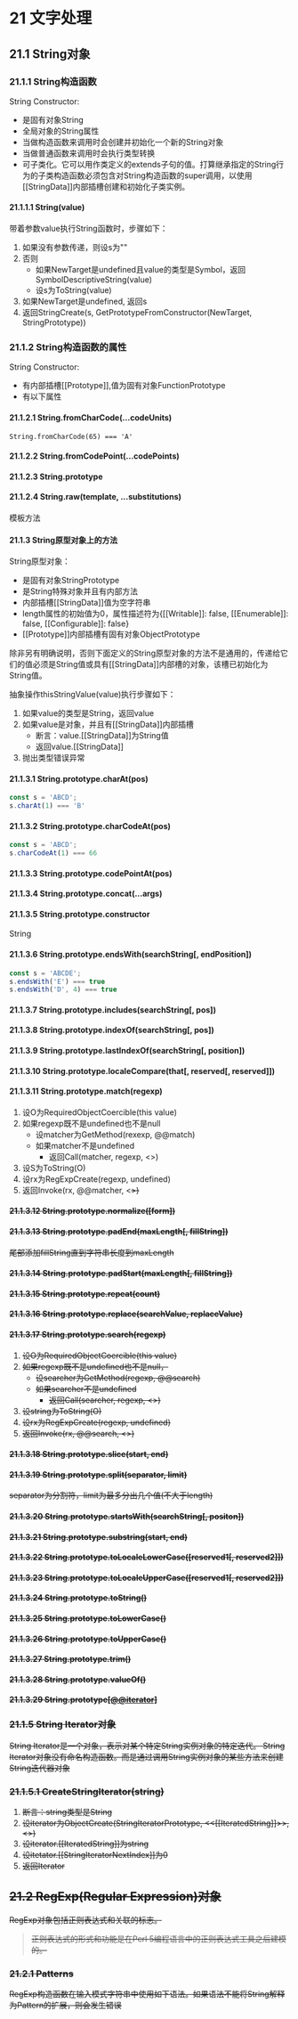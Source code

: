 # 21 文字处理

## 21.1 String对象

### 21.1.1 String构造函数

String Constructor:

- 是固有对象String
- 全局对象的String属性
- 当做构造函数来调用时会创建并初始化一个新的String对象
- 当做普通函数来调用时会执行类型转换
- 可子类化。它可以用作类定义的extends子句的值。打算继承指定的String行为的子类构造函数必须包含对String构造函数的super调用，以使用[[StringData]]内部插槽创建和初始化子类实例。

#### 21.1.1.1 String(value)

带着参数value执行String函数时，步骤如下：

1. 如果没有参数传递，则设s为""
2. 否则
    - 如果NewTarget是undefined且value的类型是Symbol，返回SymbolDescriptiveString(value)
    - 设s为ToString(value)
3. 如果NewTarget是undefined, 返回s
4. 返回StringCreate(s, GetPrototypeFromConstructor(NewTarget, StringPrototype))

### 21.1.2 String构造函数的属性

String Constructor:

- 有内部插槽[[Prototype]],值为固有对象FunctionPrototype
- 有以下属性

#### 21.1.2.1 String.fromCharCode(...codeUnits)

`String.fromCharCode(65) === 'A'`

#### 21.1.2.2 String.fromCodePoint(...codePoints)

#### 21.1.2.3 String.prototype

#### 21.1.2.4 String.raw(template, ...substitutions)

模板方法

#### 21.1.3 String原型对象上的方法

String原型对象：

- 是固有对象StringPrototype
- 是String特殊对象并且有内部方法
- 内部插槽[[StringData]]值为空字符串
- length属性的初始值为0，属性描述符为{[[Writable]]: false, [[Enumerable]]: false, [[Configurable]]: false}
- [[Prototype]]内部插槽有固有对象ObjectPrototype

除非另有明确说明，否则下面定义的String原型对象的方法不是通用的，传递给它们的值必须是String值或具有[[StringData]]内部槽的对象，该槽已初始化为String值。

抽象操作thisStringValue(value)执行步骤如下：

1. 如果value的类型是String，返回value
2. 如果value是对象，并且有[[StringData]]内部插槽
    - 断言：value.[[StringData]]为String值
    - 返回value.[[StringData]]
3. 抛出类型错误异常

#### 21.1.3.1 String.prototype.charAt(pos)

```js
const s = 'ABCD';
s.charAt(1) === 'B'
```

#### 21.1.3.2 String.prototype.charCodeAt(pos)

```js
const s = 'ABCD';
s.charCodeAt(1) === 66
```

#### 21.1.3.3 String.prototype.codePointAt(pos)

#### 21.1.3.4 String.prototype.concat(...args)

#### 21.1.3.5 String.prototype.constructor

String

#### 21.1.3.6 String.prototype.endsWith(searchString[, endPosition])

```js
const s = 'ABCDE';
s.endsWith('E') === true
s.endsWith('D', 4) === true
```

#### 21.1.3.7 String.prototype.includes(searchString[, pos])

#### 21.1.3.8 String.prototype.indexOf(searchString[, pos])

#### 21.1.3.9 String.prototype.lastIndexOf(searchString[, position])

#### 21.1.3.10 String.prototype.localeCompare(that[, reserved[, reserved]])

#### 21.1.3.11 String.prototype.match(regexp)

1. 设O为RequiredObjectCoercible(this value)
2. 如果regexp既不是undefined也不是null
    - 设matcher为GetMethod(rexexp, @@match)
    - 如果matcher不是undefined
        + 返回Call(matcher, regexp, <<O>>)
3. 设S为ToString(O)
4. 设rx为RegExpCreate(regexp, undefined)
5. 返回Invoke(rx, @@matcher, <<S>>)

#### 21.1.3.12 String.prototype.normalize([form])

#### 21.1.3.13 String.prototype.padEnd(maxLength[, fillString])

尾部添加fillString直到字符串长度到maxLength

#### 21.1.3.14 String.prototype.padStart(maxLength[, fillString])

#### 21.1.3.15 String.prototype.repeat(count)

#### 21.1.3.16 String.prototype.replace(searchValue, replaceValue)

#### 21.1.3.17 String.prototype.search(regexp)

1. 设O为RequiredObjectCoercible(this value)
2. 如果regexp既不是undefined也不是null， 
    - 设searcher为GetMethod(regexp, @@search)
    - 如果searcher不是undefined
        + 返回Call(searcher, regexp, <<O>>)
3. 设string为ToString(O)
4. 设rx为RegExpCreate(regexp, undefined)
5. 返回Invoke(rx, @@search, <<string>>)

#### 21.1.3.18 String.prototype.slice(start, end)

#### 21.1.3.19 String.prototype.split(separator, limit)

separator为分割符，limit为最多分出几个值(不大于length)

#### 21.1.3.20 String.prototype.startsWith(searchString[, positon])

#### 21.1.3.21 String.prototype.substring(start, end)

#### 21.1.3.22 String.prototype.toLocaleLowerCase([reserved1[, reserved2]])

#### 21.1.3.23 String.prototype.toLocaleUpperCase([reserved1[, reserved2]])

#### 21.1.3.24 String.prototype.toString()

#### 21.1.3.25 String.prototype.toLowerCase()

#### 21.1.3.26 String.prototype.toUpperCase()

#### 21.1.3.27 String.prototype.trim()

#### 21.1.3.28 String.prototype.valueOf()

#### 21.1.3.29 String.prototype[[@@iterator]]()


### 21.1.5 String Iterator对象

String Iterator是一个对象，表示对某个特定String实例对象的特定迭代。 String Iterator对象没有命名构造函数。而是通过调用String实例对象的某些方法来创建String迭代器对象


### 21.1.5.1 CreateStringIterator(string)

1. 断言：string类型是String
2. 设iterator为ObjectCreate(StringIteratorPrototype, <<[[IteratedString]]>>, <<StringIteratorNextIndex>>)
3. 设iterator.[[IteratedString]]为string
4. 设itetator.[[StringIteratorNextIndex]]为0
5. 返回Iterator

## 21.2 RegExp(Regular Expression)对象

RegExp对象包括正则表达式和关联的标志。

> 正则表达式的形式和功能是在Perl 5编程语言中的正则表达式工具之后建模的。

### 21.2.1 Patterns

RegExp构造函数在输入模式字符串中使用如下语法。如果语法不能将String解释为Pattern的扩展，则会发生错误
